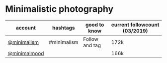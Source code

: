 # Minimalistic photography
| account                                                | hashtags    | good to know   | current followcount (03/2019) |
|--------------------------------------------------------|-------------|----------------|-------------------------------|
| [@minimalism](https://www.instagram.com/minimalism/)   | #minimalism | Follow and tag |172k|
| [@minimalmood](https://www.instagram.com/minimalmood/) |             |                |166k|
